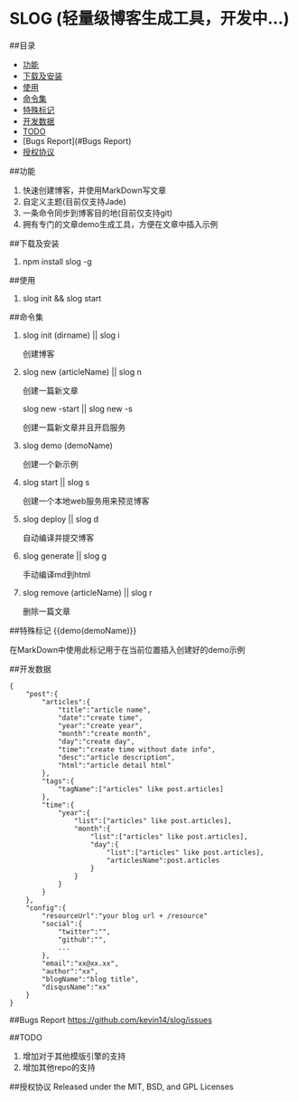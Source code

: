 # SLOG (轻量级博客生成工具，开发中...)

##目录

*	[功能](#功能)
*	[下载及安装](#下载及安装)
*	[使用](#使用)
*	[命令集](#命令集)
*	[特殊标记](#特殊标记)
*	[开发数据](#开发数据)
*	[TODO](#TODO)
*	[Bugs Report](#Bugs Report)
*	[授权协议](#授权协议)

##功能
1.  快速创建博客，并使用MarkDown写文章
2.  自定义主题(目前仅支持Jade)
3.  一条命令同步到博客目的地(目前仅支持git)
4.  拥有专门的文章demo生成工具，方便在文章中插入示例

##下载及安装
1.  npm install slog -g

##使用
1.  slog init && slog start

##命令集
1. slog init (dirname) || slog i
   
   创建博客
2. slog new (articleName) || slog n
   
   创建一篇新文章

   slog new -start || slog new -s
   
   创建一篇新文章并且开启服务
3. slog demo (demoName)
   
   创建一个新示例
4. slog start || slog s
   
   创建一个本地web服务用来预览博客
5. slog deploy || slog d
   
   自动编译并提交博客
6. slog generate || slog g
   
   手动编译md到html
7. slog remove (articleName) || slog r
   
   删除一篇文章

##特殊标记
{{demo(demoName)}}

在MarkDown中使用此标记用于在当前位置插入创建好的demo示例

##开发数据
```
{
	"post":{
		"articles":{
			"title":"article name",
			"date":"create time",
			"year":"create year",
			"month":"create month",
			"day":"create day",
			"time":"create time without date info",
			"desc":"article description",
			"html":"article detail html"
		},
		"tags":{
			"tagName":["articles" like post.articles]
		},
		"time":{
			"year":{
				"list":["articles" like post.articles],
				"month":{
					"list":["articles" like post.articles],
					"day":{
						"list":["articles" like post.articles],
						"articlesName":post.articles
					}
				}
			}
		}
	},
	"config":{
		"resourceUrl":"your blog url + /resource"
		"social":{
			"twitter":"",
			"github":"",
			...
		},
		"email":"xx@xx.xx",
		"author":"xx",
		"blogName":"blog title",
		"disqusName":"xx"
	}
}
```

##Bugs Report
https://github.com/kevin14/slog/issues

##TODO
1. 增加对于其他模版引擎的支持
2. 增加其他repo的支持

##授权协议
Released under the MIT, BSD, and GPL Licenses